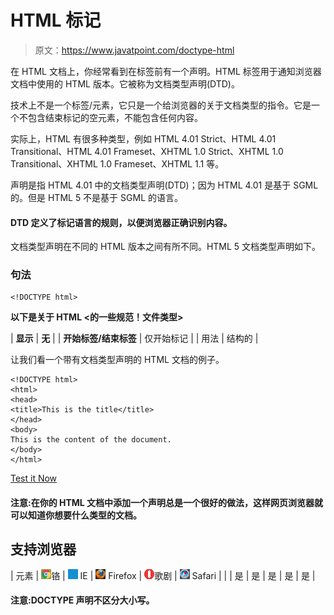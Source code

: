 # HTML 标记

> 原文：<https://www.javatpoint.com/doctype-html>

在 HTML 文档上，你经常看到在标签前有一个声明。HTML 标签用于通知浏览器文档中使用的 HTML 版本。它被称为文档类型声明(DTD)。

技术上不是一个标签/元素，它只是一个给浏览器的关于文档类型的指令。它是一个不包含结束标记的空元素，不能包含任何内容。

实际上，HTML 有很多种类型，例如 HTML 4.01 Strict、HTML 4.01 Transitional、HTML 4.01 Frameset、XHTML 1.0 Strict、XHTML 1.0 Transitional、XHTML 1.0 Frameset、XHTML 1.1 等。

声明是指 HTML 4.01 中的文档类型声明(DTD)；因为 HTML 4.01 是基于 SGML 的。但是 HTML 5 不是基于 SGML 的语言。

#### DTD 定义了标记语言的规则，以便浏览器正确识别内容。

文档类型声明在不同的 HTML 版本之间有所不同。HTML 5 文档类型声明如下。

### 句法

```
<!DOCTYPE html>

```

**以下是关于 HTML <的一些规范！文件类型>**

| **显示** | **无** |
| **开始标签/结束标签** | 仅开始标记 |
| 用法 | 结构的 |

让我们看一个带有文档类型声明的 HTML 文档的例子。

```
<!DOCTYPE html>
<html>
<head>
<title>This is the title</title>
</head>
<body>
This is the content of the document.
</body>
</html>

```

[Test it Now](https://www.javatpoint.com/oprweb/test.jsp?filename=htmldoctype1)

#### 注意:在你的 HTML 文档中添加一个声明总是一个很好的做法，这样网页浏览器就可以知道你想要什么类型的文档。

## 支持浏览器

| 元素 | ![chrome browser](img/4fbdc93dc2016c5049ed108e7318df19.png)铬 | ![ie browser](img/83dd23df1fe8373fd5bf054b2c1dd88b.png) IE | ![firefox browser](img/4f001fff393888a8a807ed29b28145d1.png) Firefox | ![opera browser](img/6cad4a592cc69a052056a0577b4aac65.png)歌剧 | ![safari browser](img/a0f6a9711a92203c5dc5c127fe9c9fca.png) Safari |
|  | 是 | 是 | 是 | 是 | 是 |

#### 注意:DOCTYPE 声明不区分大小写。